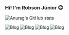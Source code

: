 ### Hi! I'm Robson Júnior 😊
![Anurag's GitHub stats](https://github-readme-stats.vercel.app/api?username=rjrobsonjunior&show_icons=true&theme=radical)

![Blog](https://img.shields.io/badge/C%2B%2B-00599C?style=for-the-badge&logo=c%2B%2B&logoColor=white) ![Blog](https://img.shields.io/badge/Python-14354C?style=for-the-badge&logo=python&logoColor=white)  ![Blog](https://img.shields.io/badge/C-00599C?style=for-the-badge&logo=c&logoColor=white)  ![Blog]( https://img.shields.io/badge/Ubuntu-E95420?style=for-the-badge&logo=ubuntu&logoColor=white )
